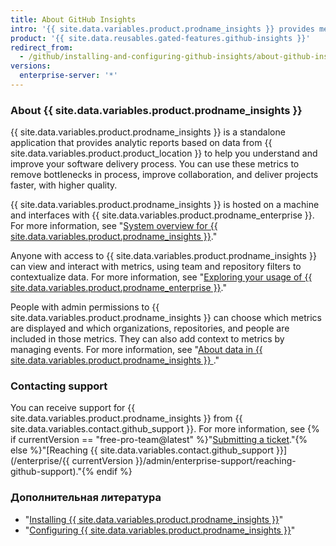 ```yaml
---
title: About GitHub Insights
intro: '{{ site.data.variables.product.prodname_insights }} provides metrics and analytical reports to help engineering teams understand and improve their software delivery process.'
product: '{{ site.data.reusables.gated-features.github-insights }}'
redirect_from:
  - /github/installing-and-configuring-github-insights/about-github-insights
versions:
  enterprise-server: '*'
---
```


### About {{ site.data.variables.product.prodname_insights }}

{{ site.data.variables.product.prodname_insights }} is a standalone application that provides analytic reports based on data from {{ site.data.variables.product.product_location }} to help you understand and improve your software delivery process. You can use these metrics to remove bottlenecks in process, improve collaboration, and deliver projects faster, with higher quality.

{{ site.data.variables.product.prodname_insights }} is hosted on a machine and interfaces with {{ site.data.variables.product.prodname_enterprise }}. For more information, see "[System overview for {{ site.data.variables.product.prodname_insights }}](/insights/installing-and-configuring-github-insights/system-overview-for-github-insights)."

Anyone with access to {{ site.data.variables.product.prodname_insights }} can view and interact with metrics, using team and repository filters to contextualize data. For more information, see "[Exploring your usage of {{ site.data.variables.product.prodname_enterprise }}](/insights/exploring-your-usage-of-github-enterprise)."

People with admin permissions to {{ site.data.variables.product.prodname_insights }} can choose which metrics are displayed and which organizations, repositories, and people are included in those metrics. They can also add context to metrics by managing events. For more information, see "[About data in {{ site.data.variables.product.prodname_insights }} ](/insights/installing-and-configuring-github-insights/about-data-in-github-insights)."

### Contacting support

You can receive support for {{ site.data.variables.product.prodname_insights }} from {{ site.data.variables.contact.github_support }}. For more information, see {% if currentVersion == "free-pro-team@latest" %}"[Submitting a ticket](/github/working-with-github-support/submitting-a-ticket)."{% else %}"[Reaching {{ site.data.variables.contact.github_support }}](/enterprise/{{ currentVersion }}/admin/enterprise-support/reaching-github-support)."{% endif %}

### Дополнительная литература

- "[Installing {{ site.data.variables.product.prodname_insights }}](/insights/installing-and-configuring-github-insights/installing-github-insights)"
- "[Configuring {{ site.data.variables.product.prodname_insights }}](/insights/installing-and-configuring-github-insights/configuring-github-insights)"
